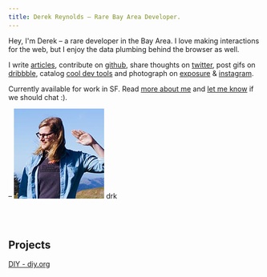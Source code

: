 ```yaml
---
title: Derek Reynolds – Rare Bay Area Developer.
---
```


Hey, I'm Derek – a rare developer in the Bay Area.
I love making interactions for the web, but I enjoy the
data plumbing behind the browser as well.

I write [articles][articles], contribute on [github][github],
share thoughts on [twitter][twitter], post gifs on [dribbble][dribbble],
catalog [cool dev tools][drktools] and photograph on
[exposure][exposure] & [instagram][instagram].

Currently available for work in SF.
Read [more about me][about] and [let me know][contact]
if we should chat :).

– <img src="/public/images/drk-002.jpg" alt="drk" class="about-img"> drk

<br><br>

## Projects

[DIY - diy.org][diy]

[articles]: /articles (Articles on drk.es)
[about]: /about (About Derek)
[contact]: /contact (Contact Derek)
[github]: https://github.com/derekr (derekr on Github)
[twitter]: https://twitter.com/drk (drk on Twitter)
[dribbble]: http://dribbble.com/derek (derek on Dribbble)
[drktools]: http://drktools.tumblr.com (drktools)
[exposure]: https://ddrrkk.exposure.co (ddrrkk on Exposure)
[instagram]: http://instagram.com/derekr (derekr on Instagram)
[contact]: mailto:derekr@me.com (Derek's Email)
[diy]: /projects/diy (Projects – DIY)
